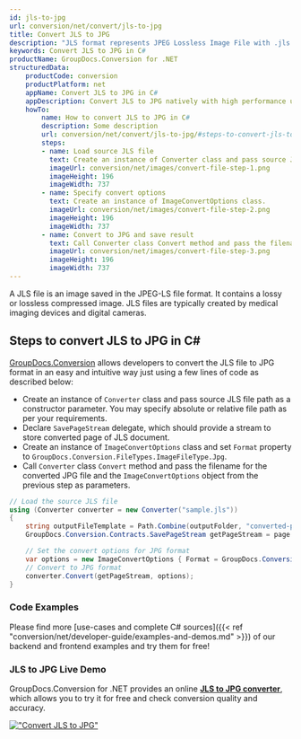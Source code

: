 ```yaml
---
id: jls-to-jpg
url: conversion/net/convert/jls-to-jpg
title: Convert JLS to JPG
description: "JLS format represents JPEG Lossless Image File with .jls extension. Learn how to convert JLS to JPG file programmatically in C# language using GroupDocs.Conversion for .NET library."
keywords: Convert JLS to JPG in C#
productName: GroupDocs.Conversion for .NET
structuredData:
    productCode: conversion
    productPlatform: net
    appName: Convert JLS to JPG in C#
    appDescription: Convert JLS to JPG natively with high performance using C# language and server side GroupDocs.Conversion for .NET APIs, without the use of any software like Microsoft or Open Office.
    howTo:
        name: How to convert JLS to JPG in C# 
        description: Some description
        url: conversion/net/convert/jls-to-jpg/#steps-to-convert-jls-to-jpg-in-c
        steps:
        - name: Load source JLS file 
          text: Create an instance of Converter class and pass source JLS file path as a constructor parameter. You may specify absolute or relative file path as per your requirements. 
          imageUrl: conversion/net/images/convert-file-step-1.png
          imageHeight: 196
          imageWidth: 737
        - name: Specify convert options 
          text: Create an instance of ImageConvertOptions class.
          imageUrl: conversion/net/images/convert-file-step-2.png
          imageHeight: 196
          imageWidth: 737
        - name: Convert to JPG and save result 
          text: Call Converter class Convert method and pass the filename for the converted HTML file and the ImageConvertOptions object from the previous step as parameters.
          imageUrl: conversion/net/images/convert-file-step-3.png
          imageHeight: 196
          imageWidth: 737
---
```


A JLS file is an image saved in the JPEG-LS file format. It contains a lossy or lossless compressed image. JLS files are typically created by medical imaging devices and digital cameras.

## Steps to convert JLS to JPG in C#

[GroupDocs.Conversion](https://products.groupdocs.com/conversion/net) allows developers to convert the JLS file to JPG format in an easy and intuitive way just using a few lines of code as described below:

* Create an instance of `Converter` class and pass source JLS file path as a constructor parameter. You may specify absolute or relative file path as per your requirements. 
* Declare `SavePageStream` delegate, which should provide a stream to store converted page of JLS document.
* Create an instance of `ImageConvertOptions` class and set `Format` property to `GroupDocs.Conversion.FileTypes.ImageFileType.Jpg`.
* Call `Converter` class `Convert` method and pass the filename for the converted JPG file and the `ImageConvertOptions` object from the previous step as parameters.

```csharp
// Load the source JLS file
using (Converter converter = new Converter("sample.jls"))
{
    string outputFileTemplate = Path.Combine(outputFolder, "converted-page-{0}.jpg");
    GroupDocs.Conversion.Contracts.SavePageStream getPageStream = page => new FileStream(string.Format(outputFileTemplate, page), FileMode.Create);

    // Set the convert options for JPG format
    var options = new ImageConvertOptions { Format = GroupDocs.Conversion.FileTypes.ImageFileType.Jpg };   
    // Convert to JPG format
    converter.Convert(getPageStream, options);
}
```

### Code Examples

Please find more [use-cases and complete C# sources]({{< ref "conversion/net/developer-guide/examples-and-demos.md" >}}) of our backend and frontend examples and try them for free!

### JLS to JPG Live Demo

GroupDocs.Conversion for .NET provides an online [**JLS to JPG converter**](https://products.groupdocs.app/conversion/jls-to-jpg), which allows you to try it for free and check conversion quality and accuracy.

[!["Convert JLS to JPG"](conversion/net/images/convert-to-jpg/convert-jls-to-jpg.png)](https://products.groupdocs.app/conversion/jls-to-jpg)